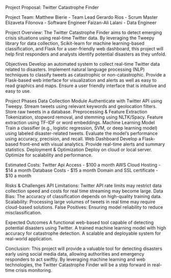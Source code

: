 Project Proposal: Twitter Catastrophe Finder

Project Team:
Matthew Bierie - Team Lead
Gerardo Rios - Scrum Master
Elizaveta Filonova - Software Engineer
Faizan-Ali Lalani - Data Engineer

Project Overview:
The Twitter Catastrophe Finder aims to detect emerging crisis situations using real-time Twitter data. By leveraging the Tweepy library for data collection, Scikit-learn for machine learning-based classification, and Flask for a user-friendly web dashboard, this project will help first responders and analysts identify potential disasters as they unfold.

Objectives
Develop an automated system to collect real-time Twitter data related to disasters.
Implement natural language processing (NLP) techniques to classify tweets as catastrophic or non-catastrophic.
Provide a Flask-based web interface for visualization and alerts as well as easy to read graphics and maps.
Ensure a user friendly interface that is intuitive and easy to use.

Project Phases
Data Collection Module
Authenticate with Twitter API using Tweepy.
Stream tweets using relevant keywords and geolocation filters.
Store raw tweets in a database.
Preprocessing & Feature Extraction
Tokenization, stopword removal, and stemming using NLTK/Spacy.
Feature extraction using TF-IDF or word embeddings.
Machine Learning Model
Train a classifier (e.g., logistic regression, SVM, or deep learning model) using labeled disaster-related tweets.
Evaluate the model’s performance using accuracy, precision, and recall.
Web Dashboard
Develop a Flask-based front-end with visual analytics.
Provide real-time alerts and summary statistics.
Deployment & Optimization
Deploy on cloud or local server.
Optimize for scalability and performance.

Estimated Costs:
Twitter Api Access - $100 a month
AWS Cloud Hosting - $14 a month
Database Costs - $15 a month
Domain and SSL certificate - $10 a month

Risks & Challenges
API Limitations: Twitter API rate limits may restrict data collection speed and costs for real time streaming may become large.
Data Bias: The accuracy of classification depends on high-quality training data.
Scalability: Processing large volumes of tweets in real time may require cloud-based solutions.
False Positives: Ensuring model reliability to reduce misclassification.

 Expected Outcomes
A functional web-based tool capable of detecting potential disasters using Twitter.
A trained machine learning model with high accuracy for catastrophe detection.
A scalable and deployable system for real-world application.

Conclusion:
 This project will provide a valuable tool for detecting disasters early using social media data, allowing authorities and emergency responders to act swiftly. By leveraging machine learning and web technologies, the Twitter Catastrophe Finder will be a step forward in real-time crisis monitoring.


